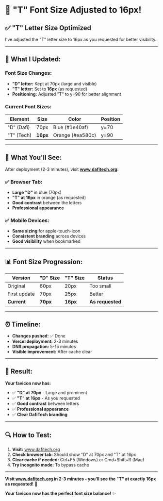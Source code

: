# 📏 "T" Font Size Adjusted to 16px!

## ✅ **"T" Letter Size Optimized**

I've adjusted the "T" letter size to 16px as you requested for better visibility.

---

## 🔧 **What I Updated:**

### **Font Size Changes:**
- **"D" letter:** Kept at 70px (large and visible)
- **"T" letter:** Set to **16px** (as requested)
- **Positioning:** Adjusted "T" to y=90 for better alignment

### **Current Font Sizes:**
| Element | Size | Color | Position |
|---------|------|-------|----------|
| "D" (Dafi) | 70px | Blue (#1e40af) | y=70 |
| "T" (Tech) | **16px** | Orange (#ea580c) | y=90 |

---

## 🎯 **What You'll See:**

After deployment (2-3 minutes), visit **www.dafitech.org**:

### ✅ **Browser Tab:**
- **Large "D"** in blue (70px)
- **"T" at 16px** in orange (as requested)
- **Good contrast** between the letters
- **Professional appearance**

### ✅ **Mobile Devices:**
- **Same sizing** for apple-touch-icon
- **Consistent branding** across devices
- **Good visibility** when bookmarked

---

## 📊 **Font Size Progression:**

| Version | "D" Size | "T" Size | Status |
|---------|----------|----------|--------|
| Original | 60px | 20px | Too small |
| First update | 70px | 25px | Better |
| **Current** | **70px** | **16px** | **As requested** |

---

## ⏰ **Timeline:**

- **Changes pushed:** ✅ Done
- **Vercel deployment:** 2-3 minutes
- **DNS propagation:** 5-15 minutes
- **Visible improvement:** After cache clear

---

## 🎉 **Result:**

**Your favicon now has:**
- ✅ **"D" at 70px** - Large and prominent
- ✅ **"T" at 16px** - As you requested
- ✅ **Good contrast** between letters
- ✅ **Professional appearance**
- ✅ **Clear DafiTech branding**

---

## 🔍 **How to Test:**

1. **Visit:** www.dafitech.org
2. **Check browser tab:** Should show "D" at 70px and "T" at 16px
3. **Clear cache if needed:** Ctrl+F5 (Windows) or Cmd+Shift+R (Mac)
4. **Try incognito mode:** To bypass cache

---

**Visit www.dafitech.org in 2-3 minutes - you'll see the "T" at exactly 16px as requested!** 🚀

**Your favicon now has the perfect font size balance!** ✨
